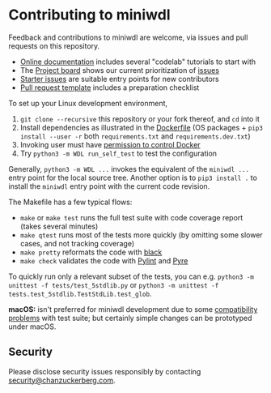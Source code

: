 # Contributing to miniwdl

Feedback and contributions to miniwdl are welcome, via issues and pull requests on this repository.

* [Online documentation](https://miniwdl.readthedocs.io/en/latest/) includes several "codelab" tutorials to start with
* The [Project board](https://github.com/chanzuckerberg/miniwdl/projects/1) shows our current prioritization of [issues](https://github.com/chanzuckerberg/miniwdl/issues)
* [Starter issues](https://github.com/chanzuckerberg/miniwdl/issues?q=is%3Aopen+is%3Aissue+label%3Astarter) are suitable entry points for new contributors
* [Pull request template](https://github.com/chanzuckerberg/miniwdl/blob/master/.github/pull_request_template.md) includes a preparation checklist

To set up your Linux development environment,

1. `git clone --recursive` this repository or your fork thereof, and `cd` into it
2. Install dependencies as illustrated in the [Dockerfile](https://github.com/chanzuckerberg/miniwdl/blob/master/Dockerfile) (OS packages + `pip3 install --user -r` both `requirements.txt` and `requirements.dev.txt`)
3. Invoking user must have [permission to control Docker](https://docs.docker.com/install/linux/linux-postinstall/#manage-docker-as-a-non-root-user)
4. Try `python3 -m WDL run_self_test` to test the configuration

Generally, `python3 -m WDL ...` invokes the equivalent of the `miniwdl ...` entry point for the local source tree. Another option is to `pip3 install .` to install the `miniwdl` entry point with the current code revision.

The Makefile has a few typical flows:

- `make` or `make test` runs the full test suite with code coverage report (takes several minutes)
- `make qtest` runs most of the tests more quickly (by omitting some slower cases, and not tracking coverage)
- `make pretty` reformats the code with [black](https://github.com/python/black)
- `make check` validates the code with [Pylint](https://www.pylint.org/) and [Pyre](https://pyre-check.org/)

To quickly run only a relevant subset of the tests, you can e.g. `python3 -m unittest -f tests/test_5stdlib.py` or `python3 -m unittest -f tests.test_5stdlib.TestStdLib.test_glob`.

**macOS:** isn't preferred for miniwdl development due to some [compatibility problems](https://github.com/chanzuckerberg/miniwdl/issues/145) with test suite; but certainly simple changes can be prototyped under macOS.

## Security

Please disclose security issues responsibly by contacting security@chanzuckerberg.com.
